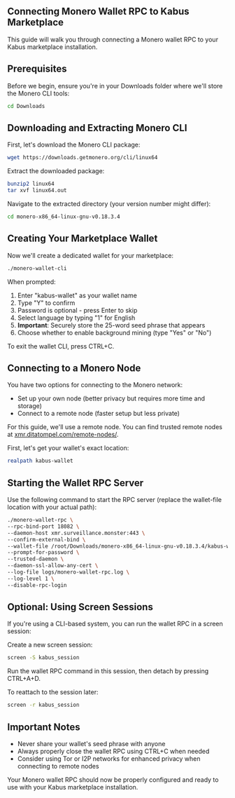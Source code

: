 ## Connecting Monero Wallet RPC to Kabus Marketplace

This guide will walk you through connecting a Monero wallet RPC to your Kabus marketplace installation.

## Prerequisites
Before we begin, ensure you're in your Downloads folder where we'll store the Monero CLI tools:
```bash
cd Downloads
```

## Downloading and Extracting Monero CLI
First, let's download the Monero CLI package:
```bash
wget https://downloads.getmonero.org/cli/linux64
```

Extract the downloaded package:
```bash
bunzip2 linux64
tar xvf linux64.out
```

Navigate to the extracted directory (your version number might differ):
```bash
cd monero-x86_64-linux-gnu-v0.18.3.4
```

## Creating Your Marketplace Wallet
Now we'll create a dedicated wallet for your marketplace:
```bash
./monero-wallet-cli
```

When prompted:
1. Enter "kabus-wallet" as your wallet name
2. Type "Y" to confirm
3. Password is optional - press Enter to skip
4. Select language by typing "1" for English
5. **Important**: Securely store the 25-word seed phrase that appears
6. Choose whether to enable background mining (type "Yes" or "No")

To exit the wallet CLI, press CTRL+C.

## Connecting to a Monero Node
You have two options for connecting to the Monero network:
- Set up your own node (better privacy but requires more time and storage)
- Connect to a remote node (faster setup but less private)

For this guide, we'll use a remote node. You can find trusted remote nodes at [xmr.ditatompel.com/remote-nodes/](https://xmr.ditatompel.com/remote-nodes/).

First, let's get your wallet's exact location:
```bash
realpath kabus-wallet
```

## Starting the Wallet RPC Server
Use the following command to start the RPC server (replace the wallet-file location with your actual path):
```bash
./monero-wallet-rpc \
--rpc-bind-port 18082 \
--daemon-host xmr.surveillance.monster:443 \
--confirm-external-bind \
--wallet-file /root/Downloads/monero-x86_64-linux-gnu-v0.18.3.4/kabus-wallet \
--prompt-for-password \
--trusted-daemon \
--daemon-ssl-allow-any-cert \
--log-file logs/monero-wallet-rpc.log \
--log-level 1 \
--disable-rpc-login
```

## Optional: Using Screen Sessions
If you're using a CLI-based system, you can run the wallet RPC in a screen session:

Create a new screen session:
```bash
screen -S kabus_session
```

Run the wallet RPC command in this session, then detach by pressing CTRL+A+D.

To reattach to the session later:
```bash
screen -r kabus_session
```

## Important Notes
- Never share your wallet's seed phrase with anyone
- Always properly close the wallet RPC using CTRL+C when needed
- Consider using Tor or I2P networks for enhanced privacy when connecting to remote nodes

Your Monero wallet RPC should now be properly configured and ready to use with your Kabus marketplace installation.
